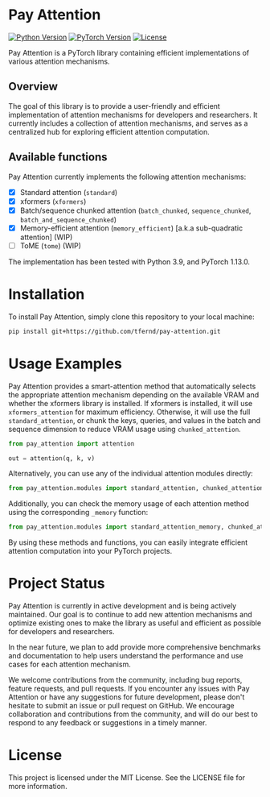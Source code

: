 # Pay Attention

<!-- Can be lower -->
[![Python Version](https://img.shields.io/badge/python-3.9-blue.svg)](https://www.python.org/downloads/release/python-390/)
[![PyTorch Version](https://img.shields.io/badge/pytorch-1.13-orange.svg)](https://pytorch.org/)
[![License](https://img.shields.io/badge/license-MIT-blue.svg)](https://opensource.org/licenses/MIT)

Pay Attention is a PyTorch library containing efficient implementations of various attention mechanisms.

## Overview

The goal of this library is to provide a user-friendly and efficient implementation of attention mechanisms for developers and researchers. It currently includes a collection of attention mechanisms, and serves as a centralized hub for exploring efficient attention computation.

## Available functions

Pay Attention currently implements the following attention mechanisms:

- [x] Standard attention (`standard`)
- [x] xformers (`xformers`)
- [x] Batch/sequence chunked attention (`batch_chunked`, `sequence_chunked`, `batch_and_sequence_chunked`)
- [x] Memory-efficient attention (`memory_efficient`) [a.k.a sub-quadratic attention] (WIP)
- [ ] ToME (`tome`) (WIP)

The implementation has been tested with Python 3.9, and PyTorch 1.13.0.

# Installation

To install Pay Attention, simply clone this repository to your local machine:

```bash
pip install git+https://github.com/tfernd/pay-attention.git
```

# Usage Examples

Pay Attention provides a smart-attention method that automatically selects the appropriate attention mechanism depending on the available VRAM and whether the xformers library is installed. If xformers is installed, it will use `xformers_attention` for maximum efficiency. Otherwise, it will use the full `standard_attention`, or chunk the keys, queries, and values in the batch and sequence dimension to reduce VRAM usage using `chunked_attention`.

```python
from pay_attention import attention

out = attention(q, k, v)
```

Alternatively, you can use any of the individual attention modules directly:
```python
from pay_attention.modules import standard_attention, chunked_attention, xformers_attention, memory_efficient_attention
```

Additionally, you can check the memory usage of each attention method using the corresponding `_memory` function:
```python
from pay_attention.modules import standard_attention_memory, chunked_attention_memory, xformers_attention_memory, memory_efficient_attention_memory
```

By using these methods and functions, you can easily integrate efficient attention computation into your PyTorch projects.

# Project Status

Pay Attention is currently in active development and is being actively maintained. Our goal is to continue to add new attention mechanisms and optimize existing ones to make the library as useful and efficient as possible for developers and researchers.

In the near future, we plan to add provide more comprehensive benchmarks and documentation to help users understand the performance and use cases for each attention mechanism.

We welcome contributions from the community, including bug reports, feature requests, and pull requests. If you encounter any issues with Pay Attention or have any suggestions for future development, please don't hesitate to submit an issue or pull request on GitHub. We encourage collaboration and contributions from the community, and will do our best to respond to any feedback or suggestions in a timely manner.

# License

This project is licensed under the MIT License. See the LICENSE file for more information.